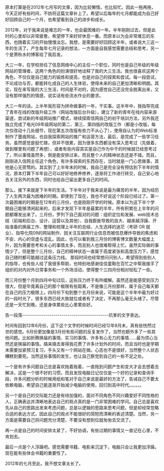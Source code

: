 原本打算是在2012年七月写的文章，因为比较懒惰，也比较忙。因此一拖再拖，今天正好有些时间，不妨将这篇文章补上了。希望以后每年的七月都能成为自己好好回顾自己的一个月，也希望看到自己的进步和成长。

2012年，对于我来说是难忘的一年，也会最困难的一年。半年刚刚过去，但是此时的心里却以非常疲惫，希望停下来好好休息一番。而原本以为会非常难忘的东西，也随着实习的开始慢慢淡忘。我想，是需要好好回顾这半年，或者说大三这一年的生活了。产生每年七月记录的想法，一方面是自我感觉需要总结和思考，另一个是萧秋水的博客给了我启发。

大三一年，在学校担任了信息网络中心的主任一个职位，同时也是自己年级的年级网站的管理者，这两个角色的扮演很好地诠释了我的大三生活。我也很喜欢这两个角色，不仅仅是自己能力的锻炼和提高，也是对自己的探索和尝试。每一段尝试，不论成功与否，都能转化成自己的人生体验，使得未来的自己更加清晰和明朗。其实，现在来写我的大三生活，时间是不对的，因为感觉自己还没完全脱离出来，又没有那样强烈的情感，说实话有些流水作业的要求。

大三一年的话，上半年我形容为拼命做事的一年，干实事。这半年中，我指导完成了青年在线的改版升级工作（网站改版后台升级），建立了新的青年在线内容来源渠道，尝试新的年级网站推广模式，继续探索信网自己的初干培训方法，另外我还独立完成了电光09年级网站的第二、第三、第四版的改版工作（都是小改版，每次仅改动十几处细节，现在第五次改版有些力不从心了），使用自认为的Web标准制作了墨痕网站，也自我探索网站的推广和运营方法，最后，是完成了一些学习任务。虽然感觉是挺忙碌，但并不很累，因为很多东西都没有深入思考过（先做着，做到哪里有问题了再想），或者有些内容其实是自己作为中干的时候就已经思考过了，所以事情虽然多，倒是能安排过来，而且整个人的精神状态还是不错。而且，刚刚进入信网主任这个角色，有许多探索的东西存在，当时就是一门心思做事，其他是心无旁骛的。其实到了上半年末的时候，我自己是完全没有预估到下半年的情况，原本打算下半年自己可以好好地修养修养，逐渐将工作进行转交，自己安心地去关注另外的东西，同时也给自己留出更多自己的时间。

那么，接下来就是下半年的生活。下半年对于我来说是最为痛苦的半年，因为经历了人生两次最为困难的时期。即使到了现在，我也不好说这个阶段已经过了。第一次最困难的时期是在12年的三月份，也是刚刚开学的时候。原本以为这下半个学期自己能够清闲起来的，后来才发现下半年是最累的半年，所有积累在上半年的问题都爆发出来了。三月份，罗列下自己面对的问题：组织定位和发展、web技术总结（前端和后台、设计、运营以及其他）、自我膨胀导致的自大、越来越浮躁、开始准备的换届工作、整理和梳理上半年的总结、人生选择的迷茫（考研 OR 就业）、指导化院09的网站制作、因关注互联网行业信息而被信息爆炸导致的焦虑和不安、内心的空虚与混乱。因此，也可以看到我三月份的博客博文数量大幅度上升，因为需要思考和关心的事情太多，而且别人也很难帮得上忙。虽然实际做的事情少了，但是整个三月份，自己的精神状态一直属于高度紧张和高度压力下，感觉自己随时都可能越过这条压力线。 那段时间也经常想问问别人，希望得到些别人的指导，也有些人给了我很多帮助，也特别地感谢佳佳童鞋在百忙之中帮我接手了组织的对内对外日常事务和一个外场活动，使得整个三四月份相对轻松了一些。

而三月份整个月到四月中旬过后，这些压力终于有所缓解。虽然还是能感受到压力很大，但是毕竟离自己的那个极限有些距离，不是像三月份那样，属于自己每天都在自己的压力极限上。四月份下旬到整个五月份来说，可能是这个半年中最为好过的一段时光了，很多东西已经大致就位或者有了决定，不再那么毫无头绪了。尽管还是一天忙到晚，还是身体累些比心里累些好。

告一段落--------------------------------------------坑爹的文字表达。

时间有回到12年6月份，这下这个文字的时候时间已经12年8月末，真有些恍然过世的感觉。6月份更加像是3月份有些问题的反复发作了，当然也额外多了一些其他问题。比如折腾换届的事情、实习的事情、许多有心无力的事情......最为烦心当然还是换届的事情。搞来搞去害得我花费了许多计划外的时间，而且当时也是学期末需要加紧预习复习，手头又有一个网站在做。心态也不是很好，当然整个人状态糟糕到要死。当然这些事情的发生，也让自己察觉到自己的一些不足之处。

一个是有许多问题自己总是喜欢拖着拖着，一直拖到问题产生和变大才会去想着去解决，这是一个很不好的习惯。而且发现电脑日记仅仅是一个好的记录和查询手段，许多问题分析的时候用纸和笔对于自己来说是最好的方法了，告诫自己不要太依赖电脑，希望自己能逐渐开始减少电脑的使用，回归到高中时代。。。。。。

另一个是自己的交际能力还是有待加强的，面对不同角色不同兴趣爱好不同性格的人，正确表达并清晰地表达自己的观点真的是一门非常困难的学问。自己总是喜欢先从自己的思路出发来考虑问题，总是以逻辑的思路来思考问题，但是却经常忽略合适的表达方式，因此自己的观点不能很好的简短而清晰的表述清楚。当然，另一方面是需要自己将问题充分清楚，不要没有想到位就匆匆去交流了。

再一点是自己的时间安排太紧了，不好协调，有些过期的事情又一直记在心里，不肯划去。

最后一点是个人浮躁吧。感觉需要书籍、电影来沉淀下，电脑只会让我更加浮躁。现在能有些体会书籍的重要性了。

2012年的七月至此，我不想文章太长了。